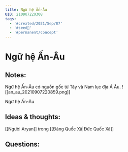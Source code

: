 ```yaml
---
title: Ngữ hệ Ấn-Âu
UID: 210907220308
tags:
  - '#created/2021/Sep/07'
  - '#seed🥜'
  - '#permanent/concept'
---
```

# Ngữ hệ Ấn-Âu

## Notes:
Ngữ hệ Ấn-Âu có nguồn gốc từ Tây và Nam lục địa Á Âu.
![[an_au_20210907220859.png]]

Ngữ hệ Ấn-Âu

## Ideas & thoughts:
[[Người Aryan]] trong [[Đảng Quốc Xã|Đức Quốc Xã]]
## Questions:

